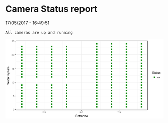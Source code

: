 Camera Status report
================
17/05/2017 - 16:49:51

    All cameras are up and running

![](camreport_files/figure-markdown_github/unnamed-chunk-2-1.png)
